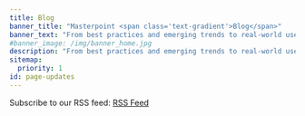 ```yaml
---
title: Blog
banner_title: "Masterpoint <span class='text-gradient'>Blog</span>"
banner_text: "From best practices and emerging trends to real-world use cases and case studies, our updates provide <strong class='text-gradient'>valuable insights</strong> and <strong class='text-gradient'>actionable advice</strong> for organizations looking to build their platform on the cloud."
#banner_image: /img/banner_home.jpg
description: "From best practices and emerging trends to real-world use cases and case studies, our updates provide valuable insights and actionable advice for organizations looking to build their platform on the cloud."
sitemap:
  priority: 1
id: page-updates
---
```


Subscribe to our RSS feed: [RSS Feed](/blog/index.xml)
